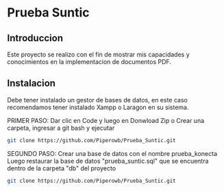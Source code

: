 # Prueba Suntic


## Introduccion

Este proyecto se realizo con el fin de mostrar mis capacidades y conocimientos en la implementacion de documentos PDF.
## Instalacion

Debe tener instalado un gestor de bases de datos, en este caso recomendamos tener instalado Xampp o Laragon en su sistema.

    
PRIMER PASO: Dar clic en Code y luego en Donwload Zip o
Crear una carpeta, ingresar a git bash y ejecutar

```bash
git clone https://github.com/Piperowb/Prueba_Suntic.git
```

SEGUNDO PASO: Crear una base de datos con el nombre prueba_konecta
Luego restaurar la base de datos "prueba_suntic.sql" que se encuentra dentro de la carpeta "db" del proyecto

```bash
git clone https://github.com/Piperowb/Prueba_Suntic.git
```

